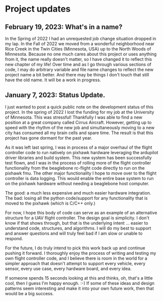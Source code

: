 # Project updates

## February 19, 2023: What's in a name?

In the Spring of 2022 I had an unrequested job change situation dropped in my lap.
In the Fall of 2022 we moved from a wonderful neighborhood near Rice Creek in the
Twin Cities (Minnesota, USA) up to the North Woods of Minnesota.  Because no one
much cares about this project or uses anything from it, the name really doesn't
matter, so I have changed it to reflect this new chapter of my life!  Over time
and as I go through various sections of code, I may do arbitrary variable and file
name changes to reflect the new project name a bit better.  And there may be things
I don't touch that still have the old name.  It will be a work in progress.

## January 7, 2023: Status Update.

I just wanted to post a quick public note on the development
status of this project.  In the spring of 2022 I lost the funding for my job at
the University of Minnesota.  This was stressful!  Thankfully I was able to find
a new position at a great company called Cirrus Aircraft.  However, getting up
to speed with the rhythm of the new job and simultaneously moving to a new city
has consumed all my brain cells and spare time.  The result is that this project
has gone dormant for the past year.

As it was left last spring, I was in process of a major overhaul of the flight
controller code to run natively on pixhawk hardware leveraging the ardupilot
driver libraries and build system.  This new system has been successfully test
flown, and I was in the process of rolling more of the flight controller
functionality from the beaglebone rc-flight code directly to run on the pixhawk
fmu. The other major functionality I hope to move over to the flight controller
is data logging.  This would enable the entire base system to run on the pixhawk
hardware without needing a beaglebone host computer.

The good: a much less expensive and much easier hardware integration. The bad:
losing all the python code/support for any functionality that is moved to the
pixhawk (which is C/C++ only.)

For now, I hope this body of code can serve as an example of an alternative
structure for a UAV flight controller. The design goal is simplicity.  I don't
know if that shows through, but that is the underlying intent ... easier to
understand code, structures, and algorithms.  I will do my best to support and
answer questions and will truly feel bad if I am slow or unable to respond.

For the future, I do truly intend to pick this work back up and continue pushing
it forward.  I thoroughly enjoy the process of writing and testing my own flight
controller code, and I believe there is room in the world for a simpler approach
that doesn't attempt to support every vehicle, every sensor, every use case,
every hardware board, and every idea.

If someone spends 15 seconds looking at this and thinks, oh, that's a little
cool, then I guess I'm happy enough. :-)  If some of these ideas and design
patterns seem interesting and make it into your own future work, then that would
be a big success.
